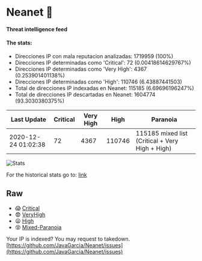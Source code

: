 # Neanet :hocho:
#### Threat intelligence feed
#### The stats:

- Direcciones IP con mala reputacion analizadas: 1719959 (100%)
- Direcciones IP determinadas como 'Critical':  72 (0.00418614629767%)
- Direcciones IP determinadas como 'Very High':  4367 (0.253901401138%)
- Direcciones IP determinadas como 'High':  110746 (6.43887441503)
- Total de direcciones IP indexadas en Neanet:  115185 (6.69696196247%)
- Total de direcciones IP descartadas en Neanet:  1604774 (93.3030380375%)

| Last Update | Critical | Very High | High | Paranoia |
| --- | --- | --- | --- | --- |
| 2020-12-24 01:02:38 | 72 | 4367 | 110746 | 115185 mixed list (Critical + Very High + High)|

![Stats](https://docs.google.com/spreadsheets/d/e/2PACX-1vSnaNMIXVabIpDJjufMlzH7poXnshF3mgd8Is1g9ytUEzVsP5my4Trn8f-xkoLLQ38xpL3HtmUexLo6/pubchart?oid=501124687&format=image)

For the historical stats go to: [link](/stats.csv)
## Raw
- :scream: [Critical](https://raw.githubusercontent.com/JavaGarcia/Neanet/master/blacklists/neanet_critical.txt)
- :fearful: [VeryHigh](https://raw.githubusercontent.com/JavaGarcia/Neanet/master/blacklists/neanet_veryHigh.txtt)
- :frowning: [High](https://raw.githubusercontent.com/JavaGarcia/Neanet/master/blacklists/neanet_high.txt)
- :dizzy_face: [Mixed-Paranoia](https://raw.githubusercontent.com/JavaGarcia/Neanet/master/blacklists/neanet_all.txt)


Your IP is indexed? You may request to takedown. [https://github.com/JavaGarcia/Neanet/issues](https://github.com/JavaGarcia/Neanet/issues)

















































































































































































































































































































































































































































































































































































































































































































































































































































































































































































































































































































































































































































































































































































































































































































































































































































































































































































































































































































































































































































































































































































































































































































































































































































































































































































































































































































































































































































































































































































































































































































